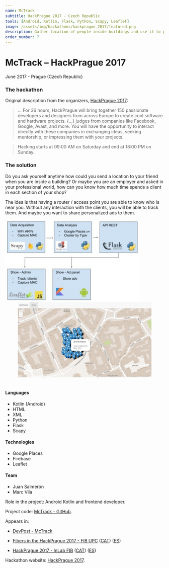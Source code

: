 ```yaml
---
name: McTrack
subtitle: HackPrague 2017 - Czech Republic
tools: [Android, Kotlin, Flask, Python, Scapy, Leaflet]
image: /assets/img/hackathons/hackprague_2017/featured.png
description: Gather location of people inside buildings and use it to personalize information.
order_number: 7
---
```


# McTrack – HackPrague 2017

June 2017 - Prague (Czech Republic)

### The hackathon

Original description from the organizers, [HackPrague 2017](https://hackprague-2017.devpost.com/):

> ... For 36 hours, HackPrague will bring together 150 passionate developers and designers from
> across Europe to create cool software and hardware projects. {...} judges from companies like
> Facebook, Google, Avast, and more. You will have the opportunity to interact directly with these
> companies in exchanging ideas, seeking mentorship, or impressing them with your projects.

> Hacking starts at 09:00 AM on Saturday and end at 18:00 PM on Sunday.

### The solution

Do you ask yourself anytime how could you send a location to your friend when you are inside a
building?
Or maybe you are an employer and asked in your professional world, how can you know how much time
spends a client in each section of your shop?

The idea is that having a router / access point you are able to know who is near you. Without any
interaction with the clients, you will be able to track them. And maybe you want to share personalized
ads to them.

<div style="text-align: center;">
<img style="margin: 0 !important; float: left" src="/assets/img/hackathons/hackprague_2017/screen1.jpg" width="425"/>
<img style="margin: 0 !important; display: inline" src="/assets/img/hackathons/hackprague_2017/screen2.jpg" width="425"/>
</div>
<br>

#### Languages

- Kotlin (Android)
- HTML
- XML
- Python
- Flask
- Scapy

#### Technologies

- Google Places
- Firebase
- Leaflet

#### Team

- Juan Salmerón
- Marc Vila

Role in the project: Android Kotlin and frontend developer.

Project code: [McTrack - GitHub](https://github.com/LaQuay/McTrack).

Appears in:

- [DevPost - McTrack](https://devpost.com/software/mctrack-advertising)

- [Fibers in the HackPrague 2017 - FIB UPC](https://www.fib.upc.edu/en/fib/school/awards/fibers-hackprague-2017) ([CAT](https://www.fib.upc.edu/ca/la-fib/la-facultat/premis-i-reconeixements/fibers-la-hackprague-2017)) ([ES](https://www.fib.upc.edu/es/la-fib/la-facultad/premios-y-reconocimientos/fibers-en-la-hackprague-2017))

- [HackPrague 2017 - InLab FIB](https://inlab.fib.upc.edu/en/blog/hackprague-2017) ([CAT](https://inlab.fib.upc.edu/ca/blog/hackprague-2017)) ([ES](https://inlab.fib.upc.edu/es/blog/hackprague-2017))

Hackathon website: [HackPrague 2017](https://hackprague-2017.devpost.com/).
